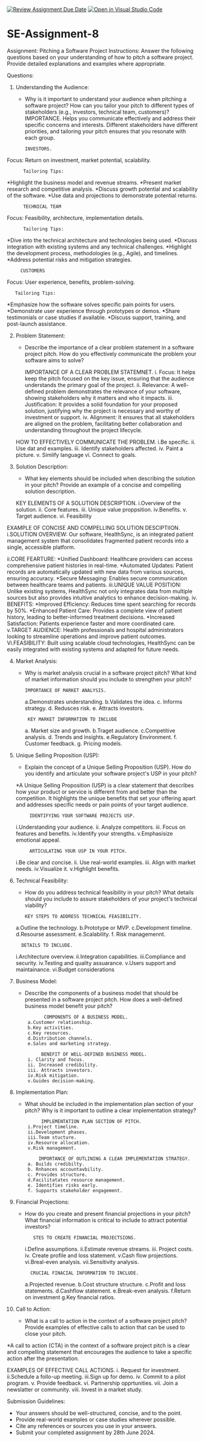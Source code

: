 [![Review Assignment Due Date](https://classroom.github.com/assets/deadline-readme-button-22041afd0340ce965d47ae6ef1cefeee28c7c493a6346c4f15d667ab976d596c.svg)](https://classroom.github.com/a/4bgukiqw)
[![Open in Visual Studio Code](https://classroom.github.com/assets/open-in-vscode-2e0aaae1b6195c2367325f4f02e2d04e9abb55f0b24a779b69b11b9e10269abc.svg)](https://classroom.github.com/online_ide?assignment_repo_id=15414361&assignment_repo_type=AssignmentRepo)
# SE-Assignment-8
 Assignment: Pitching a Software Project
 Instructions:
Answer the following questions based on your understanding of how to pitch a software project. Provide detailed explanations and examples where appropriate.

 Questions:

1. Understanding the Audience:
   - Why is it important to understand your audience when pitching a software project? How can you tailor your pitch to different types of stakeholders (e.g., investors, technical team, customers)?
        IMPORTANCE.
         Helps you communicate effectively and address their specific concerns and interests. Different stakeholders have different priorities, and tailoring your pitch ensures that you resonate with each group.

         INVESTORS.
Focus: Return on investment, market potential, scalability.

          Tailoring Tips:
*Highlight the business model and revenue streams.
*Present market research and competitive analysis.
*Discuss growth potential and scalability of the software.
*Use data and projections to demonstrate potential returns.

          TECHNICAL TEAM
Focus: Feasibility, architecture, implementation details.

          Tailoring Tips:
*Dive into the technical architecture and technologies being used.
*Discuss integration with existing systems and any technical challenges.
*Highlight the development process, methodologies (e.g., Agile), and timelines.
*Address potential risks and mitigation strategies.

         CUSTOMERS
 Focus: User experience, benefits, problem-solving.

       Tailoring Tips:
*Emphasize how the software solves specific pain points for users.
*Demonstrate user experience through prototypes or demos.
*Share testimonials or case studies if available.
*Discuss support, training, and post-launch assistance.        

2. Problem Statement:
   - Describe the importance of a clear problem statement in a software project pitch. How do you effectively communicate the problem your software aims to solve?

       IMPORTANCE OF A CLEAR PROBLEM STATEMNET.
   i. Focus: It helps keep the pitch focused on the key issue, ensuring that the audience understands the primary goal of the project.
   ii. Relevance: A well-defined problem demonstrates the relevance of your software, showing stakeholders why it matters and who it impacts.
   iii. Justification: It provides a solid foundation for your proposed solution, justifying why the project is necessary and worthy of investment or support.
   iv. Alignment: It ensures that all stakeholders are aligned on the problem, facilitating better collaboration and understanding throughout the project lifecycle.   

   HOW TO EFFECTIVELY COMMUNICATE THE PROBLEM.
     i.Be specific.
     ii. Use dat and examples.
     iii. Identify stakeholders affected.
     iv. Paint a picture.
     v. Simlify language
     vi. Connect to goals.

3. Solution Description:
   - What key elements should be included when describing the solution in your pitch? Provide an example of a concise and compelling solution description.

   KEY ELEMENTS OF A SOLUTION DESCRIPTION.
i.Overview of the solution.
ii. Core features.
iii. Unique value proppsition.
iv.Benefits.
v. Target audience.
vi. Feasibility

  EXAMPLE OF CONCISE AND COMPELLING SOLUTION DESCIPTIION.
i.SOLUTION OVERVIEW: Our software, HealthSync, is an integrated patient management system that consolidates fragmented patient records into a single, accessible platform.

ii.CORE FEARTURE:
*Unified Dashboard: Healthcare providers can access comprehensive patient histories in real-time.
*Automated Updates: Patient records are automatically updated with new data from various sources, ensuring accuracy.
*Secure Messaging: Enables secure communication between healthcare teams and patients.
iii.UNIQUE VALUE POSITION: Unlike existing systems, HealthSync not only integrates data from multiple sources but also provides intuitive analytics to enhance decision-making.
iv. BENEFITS:
*Improved Efficiency: Reduces time spent searching for records by 50%.
*Enhanced Patient Care: Provides a complete view of patient history, leading to better-informed treatment decisions.
*Increased Satisfaction: Patients experience faster and more coordinated care.
v.TARGET AUDIENCE: Health professionals and hospital administrators looking to streamline operations and improve patient outcomes.
Vi.FEASIBILITY: Built using scalable cloud technologies, HealthSync can be easily integrated with existing systems and adapted for future needs.

4. Market Analysis:
   - Why is market analysis crucial in a software project pitch? What kind of market information should you include to strengthen your pitch?

         IMPORTANCE OF MARKET ANALYSIS.
      a.Demonstrates understanding.
      b.Validates the idea.
      c. Informs strategy.
      d. Redusces risk.
      e. Attracts investors.

          KEY MARKET INFORMATION TO INCLUDE
      a. Market size and growth.
      b.Traget audience.
      c.Competitive analysis.
      d. Trends and insights.
      e.Regulatory Environment.
      f. Customer feedback.
      g. Pricing models.

5. Unique Selling Proposition (USP):
   - Explain the concept of a Unique Selling Proposition (USP). How do you identify and articulate your software project's USP in your pitch?

   *A Unique Selling Proposition (USP) is a clear statement that describes how your product or service is different from and better than the competition. It highlights the unique benefits that set your offering apart and addresses specific needs or pain points of your target audience.

            IDENTIFYING YOUR SOFTWARE PROJECTS USP.
    i.Understanding your audience.
    ii. Analyze competitors.
    iii. Focus on features and benefits.
    iv.Identify your strengths.
    v.Emphasisize emotional appeal.

            ARTICULATING YOUR USP IN YOUR PITCH.
     i.Be clear and concise.
     ii. Use real-world examples.
     iii. Align with market needs.
     iv.Visualize it.
      v.Highlight benefits.



          
6. Technical Feasibility:
   - How do you address technical feasibility in your pitch? What details should you include to assure stakeholders of your project's technical viability?

         KEY STEPS TO ADDRESS TECHNICAL FEASIBILITY.
    a.Outline the technology.
    b.Prototype or MVP.
    c.Development timeline.
    d.Resourse assessment.
    e.Scalability.
    f. Risk managemennt.

         DETAILS TO INCLUDE.
    i.Architecture overview.
    ii.Integration capabilities.
    iii.Compliance and security.
    iv.Testing and quality assuarance.
    v.Users support and maintainance.
    vi.Budget considerations

7. Business Model:
   - Describe the components of a business model that should be presented in a software project pitch. How does a well-defined business model benefit your pitch?
      
                COMPONENTS OF A BUSINESS MODEL.
          a.Customer relationship.
          b.Key activities.
          c.Key resources.
          d.Distribution channels.
          e.Sales and marketing strategy.

               BENEFIT OF WELL-DEFINED BUSINESS MODEL.
          i. Clarity and focus.
          ii. Increased credibility.
          iii. Attracts investors.
          iv.Risk mitigation.
          v.Guides decision-making.


8. Implementation Plan:
   - What should be included in the implementation plan section of your pitch? Why is it important to outline a clear implementation strategy?

               IMPLEMENTATION PLAN SECTION OF PITCH.
          i.Project timeline.
          ii.Development phases.
          iii.Team stucture.
          iv.Resource allocation.
          v.Risk management.

              IMPORTANCE OF OUTLINING A CLEAR IMPLEMENTATION STRATEGY.
          a. Builds credibilty.
          b. Rnhances accountavbility.
          c. Provides structure.
          d.Facilitatates resource management.
          e. Identifies risks early.
          f. Supports stakeholder engagement.


9. Financial Projections:
   - How do you create and present financial projections in your pitch? What financial information is critical to include to attract potential investors?

            STES TO CREATE FINANCIAL PROJECTSIONS.
       i.Define assumptions.
       ii.Estimate revenue streams.
       iii. Project costs.
       iv. Create profile and loss statement.
       v.Cash flow projections.
       vi.Breal-even analysis.
       vii.Sensitivity analysis.

           CRUCIAL FINACIAL INFORMATION TO INCLUDE.
       a.Projected revenue.
       b.Cost structure structure.
       c.Profit and loss statements.
       d.Cashflow statement.
       e.Break-even analysis.
       f.Return on investment
       g.Key financial ratios.


10. Call to Action:
    - What is a call to action in the context of a software project pitch? Provide examples of effective calls to action that can be used to close your pitch.
    
*A call to action (CTA) in the context of a software project pitch is a clear and compelling statement that encourages the audience to take a specific action after the presentation.

EXAMPLES OF EFFECTIVE CALL ACTIONS.
    i. Request for investment.
    ii.Schedule a follo-up meeting.
    iii.Sign up for demo.
    iv. Commit to a pilot program.
    v. Provide feedback.
    vi. Partnership opprtunities.
    vii. Join a newslatter or community.
    viii. Invest in a market study.



 Submission Guidelines:
- Your answers should be well-structured, concise, and to the point.
- Provide real-world examples or case studies wherever possible.
- Cite any references or sources you use in your answers.
- Submit your completed assignment by 28th June 2024.


